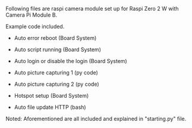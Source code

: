 Following files are raspi camera module set up for Raspi Zero 2 W with Camera Pi Module B.

Example code included.
- Auto error reboot (Board System)
- Auto script running (Board System)
- Auto login or disable the login (Board System)

- Auto picture capturing 1 (py code)
- Auto picture capturing 2 (py code)

- Hotspot setup (Board System)

- Auto file update HTTP (bash)

Noted: Aforementioned are all included and explained in "starting.py" file.
